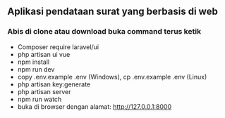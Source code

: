 ## Aplikasi pendataan surat yang berbasis di web
### Abis di clone atau download buka command terus ketik

- Composer require laravel/ui
- php artisan ui vue
- npm install
- npm run dev
- copy .env.example .env (Windows), cp .env.example .env (Linux)
- php artisan key:generate
- php artisan server
- npm run watch
- buka di browser dengan alamat: http://127.0.0.1:8000
